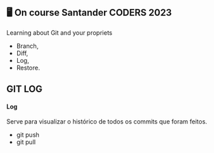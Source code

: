﻿## 🖥️ On course Santander CODERS 2023 ## 

Learning about Git and your propriets

- Branch,
- Diff, 
- Log,
- Restore.

## GIT LOG

#### Log

Serve para visualizar o histórico de todos os commits que foram feitos.
* git push  
* git pull
